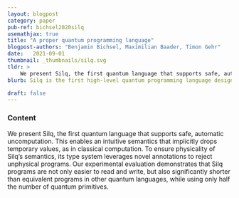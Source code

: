 ```yaml
---
layout: blogpost
category: paper
pub-ref: bichsel2020silq
usemathjax: true
title: "A proper quantum programming language"
blogpost-authors: "Benjamin Bichsel, Maximilian Baader, Timon Gehr"
date:   2021-09-01
thumbnail: _thumbnails/silq.svg
tldr: >
    We present Silq, the first quantum language that supports safe, automatic uncomputation. This enables an intuitive semantics that implicitly drops temporary values, as in classical computation. To ensure physicality of Silq’s semantics, its type system leverages novel annotations to reject unphysical programs. Our experimental evaluation demonstrates that Silq programs are not only easier to read and write, but also significantly shorter than equivalent programs in other quantum languages, while using only half the number of quantum primitives.
blurb: Silq is the first high-level quantum programming language designed for safety and convenience.

draft: false
---
```


### Content

We present Silq, the first quantum language that supports safe, automatic uncomputation. This enables an intuitive semantics that implicitly drops temporary values, as in classical computation. To ensure physicality of Silq’s semantics, its type system leverages novel annotations to reject unphysical programs. Our experimental evaluation demonstrates that Silq programs are not only easier to read and write, but also significantly shorter than equivalent programs in other quantum languages, while using only half the number of quantum primitives.